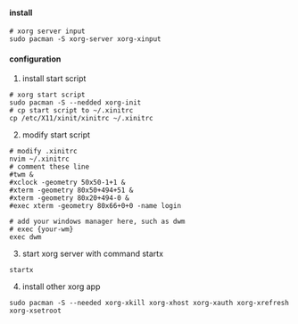 #### install
```shell
# xorg server input
sudo pacman -S xorg-server xorg-xinput
```
#### configuration
1. install start script
```shell
# xorg start script
sudo pacman -S --nedded xorg-init
# cp start script to ~/.xinitrc
cp /etc/X11/xinit/xinitrc ~/.xinitrc
```
2. modify start script
```shell
# modify .xinitrc
nvim ~/.xinitrc
# comment these line
#twm &
#xclock -geometry 50x50-1+1 &
#xterm -geometry 80x50+494+51 &
#xterm -geometry 80x20+494-0 &
#exec xterm -geometry 80x66+0+0 -name login

# add your windows manager here, such as dwm
# exec {your-wm}
exec dwm
```
3. start  xorg server with command startx
```shell
startx
```
4. install other xorg app
```shell
sudo pacman -S --needed xorg-xkill xorg-xhost xorg-xauth xorg-xrefresh xorg-xsetroot
```